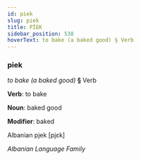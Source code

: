 ```yaml
---
id: piek
slug: piek
title: PİEK
sidebar_position: 538
hoverText: to bake (a baked good) § Verb
---
```


### piek

*to bake (a baked good)* **§** Verb

**Verb**: to bake

**Noun**: baked good

**Modifier**: baked

Albanian pjek [pjɛk]

*Albanian Language Family*